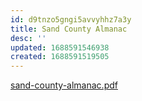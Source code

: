 ```yaml
---
id: d9tnzo5gngi5avvyhhz7a3y
title: Sand County Almanac
desc: ''
updated: 1688591546938
created: 1688591519505
---
```


[sand-county-almanac.pdf](assets/Leopold-1949-ASandCountyAlmanac-complete.pdf)
